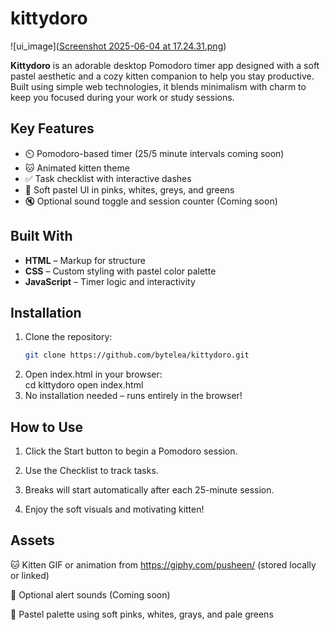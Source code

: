 # kittydoro
![ui_image]([Screenshot 2025-06-04 at 17.24.31.png](https://github.com/bytelea/kittydoro/blob/main/Screenshot%202025-06-04%20at%2017.24.31.png))
<br/>

**Kittydoro** is an adorable desktop Pomodoro timer app designed with a soft pastel aesthetic and a cozy kitten companion to help you stay productive. Built using simple web technologies, it blends minimalism with charm to keep you focused during your work or study sessions.

## Key Features

- ⏲️ Pomodoro-based timer (25/5 minute intervals coming soon)
- 🐱 Animated kitten theme
- ✅ Task checklist with interactive dashes
- 🎨 Soft pastel UI in pinks, whites, greys, and greens
- 🔇 Optional sound toggle and session counter (Coming soon)

## Built With

- **HTML** – Markup for structure  
- **CSS** – Custom styling with pastel color palette  
- **JavaScript** – Timer logic and interactivity

## Installation

1. Clone the repository: <br/>
   ```bash
   git clone https://github.com/bytelea/kittydoro.git 
2. Open index.html in your browser: <br/>
   cd kittydoro
   open index.html <br/>
3. No installation needed – runs entirely in the browser! <br/>

## How to Use

1. Click the Start button to begin a Pomodoro session.

2. Use the Checklist to track tasks.

3. Breaks will start automatically after each 25-minute session.

4. Enjoy the soft visuals and motivating kitten!

## Assets

🐱 Kitten GIF or animation from https://giphy.com/pusheen/ (stored locally or linked)

🎵 Optional alert sounds (Coming soon)

🎨 Pastel palette using soft pinks, whites, grays, and pale greens

